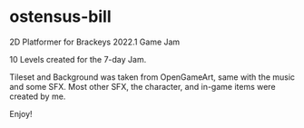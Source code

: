 # ostensus-bill
2D Platformer for Brackeys 2022.1 Game Jam

10 Levels created for the 7-day Jam.

Tileset and Background was taken from OpenGameArt, same with the music and some SFX. Most other SFX, the character, and in-game items were created by me.

Enjoy!
